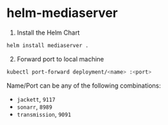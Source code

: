 # helm-mediaserver

1. Install the Helm Chart
```sh
helm install mediaserver .
```

2. Forward port to local machine
```sh
kubectl port-forward deployment/<name> :<port>
```

Name/Port can be any of the following combinations:
- `jackett`, `9117`
- `sonarr`, `8989`
- `transmission`, `9091`

